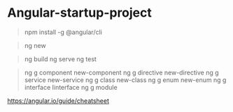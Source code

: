 # Angular-startup-project  

> npm install -g @angular/cli

> ng new <project-name>

> ng build
> ng serve
> ng test

> ng g component new-component
> ng g directive new-directive
> ng g service new-service
> ng g class new-class
> ng g enum new-enum
> ng g interface Iinterface
> ng g module 


https://angular.io/guide/cheatsheet

